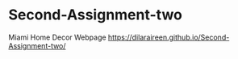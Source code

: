 # Second-Assignment-two
Miami Home Decor Webpage
 https://dilaraireen.github.io/Second-Assignment-two/
